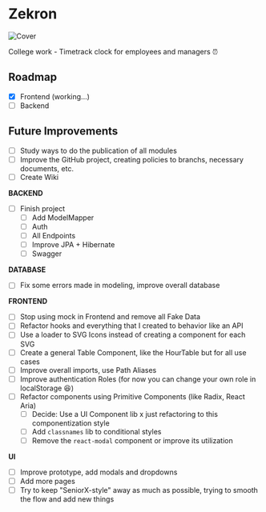 # Zekron
![Cover](https://github.com/YuriLopesM/zekrom/assets/75103144/88016682-5d90-498d-932e-cc9e8cae48dd)

College work - Timetrack clock for employees and managers ⏰

## Roadmap

- [x] Frontend (working...)
- [ ] Backend

## Future Improvements

- [ ] Study ways to do the publication of all modules
- [ ] Improve the GitHub project, creating policies to branchs, necessary documents, etc.
- [ ] Create Wiki

**BACKEND**
- [ ] Finish project
  - [ ] Add ModelMapper
  - [ ] Auth
  - [ ] All Endpoints
  - [ ] Improve JPA + Hibernate
  - [ ] Swagger
     
**DATABASE**
- [ ] Fix some errors made in modeling, improve overall database

**FRONTEND**
- [ ] Stop using mock in Frontend and remove all Fake Data
- [ ] Refactor hooks and everything that I created to behavior like an API
- [ ] Use a loader to SVG Icons instead of creating a component for each SVG
- [ ] Create a general Table Component, like the HourTable but for all use cases
- [ ] Improve overall imports, use Path Aliases
- [ ] Improve authentication Roles (for now you can change your own role in localStorage 😆)
- [ ] Refactor components using Primitive Components (like Radix, React Aria)
  - [ ] Decide: Use a UI Component lib x just refactoring to this componentization style
  - [ ] Add `classnames` lib to conditional styles
  - [ ] Remove the `react-modal` component or improve its utilization

**UI**
- [ ] Improve prototype, add modals and dropdowns
- [ ] Add more pages
- [ ] Try to keep "SeniorX-style" away as much as possible, trying to smooth the flow and add new things
